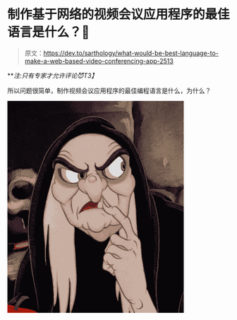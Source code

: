 # 制作基于网络的视频会议应用程序的最佳语言是什么？🤔

> 原文：<https://dev.to/sarthology/what-would-be-best-language-to-make-a-web-based-video-conferencing-app-2513>

***注:只有专家才允许评论😈*T3】**

所以问题很简单，制作视频会议应用程序的最佳编程语言是什么，为什么？

[![](img/abf0535dcbf244e7dd3315000b79abc9.png)](https://i.giphy.com/media/AvxviAq9lVCuY/giphy.gif)